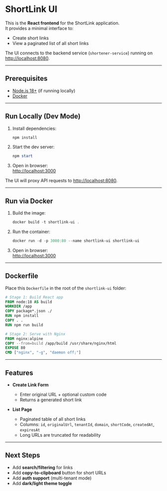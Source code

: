 # ShortLink UI

This is the **React frontend** for the ShortLink application.  
It provides a minimal interface to:

- Create short links
- View a paginated list of all short links

The UI connects to the backend service (`shortener-service`) running on [http://localhost:8080](http://localhost:8080).

---

## Prerequisites

- [Node.js 18+](https://nodejs.org/) (if running locally)
- [Docker](https://www.docker.com/products/docker-desktop)

---

## Run Locally (Dev Mode)

1. Install dependencies:
   ```powershell
   npm install
   ```

2. Start the dev server:
   ```powershell
   npm start
   ```

3. Open in browser:  
   [http://localhost:3000](http://localhost:3000)

The UI will proxy API requests to [http://localhost:8080](http://localhost:8080).

---

## Run via Docker

1. Build the image:
   ```powershell
   docker build -t shortlink-ui .
   ```

2. Run the container:
   ```powershell
   docker run -d -p 3000:80 --name shortlink-ui shortlink-ui
   ```

3. Open in browser:  
   [http://localhost:3000](http://localhost:3000)

---

## Dockerfile

Place this `Dockerfile` in the root of the `shortlink-ui` folder:

```dockerfile
# Stage 1: Build React app
FROM node:18 AS build
WORKDIR /app
COPY package*.json ./
RUN npm install
COPY . .
RUN npm run build

# Stage 2: Serve with Nginx
FROM nginx:alpine
COPY --from=build /app/build /usr/share/nginx/html
EXPOSE 80
CMD ["nginx", "-g", "daemon off;"]
```

---

## Features

- **Create Link Form**
    - Enter original URL + optional custom code
    - Returns a generated short link

- **List Page**
    - Paginated table of all short links
    - Columns: `id`, `originalUrl`, `tenantId`, `domain`, `shortCode`, `createdAt`, `expiresAt`
    - Long URLs are truncated for readability

---

## Next Steps

- Add **search/filtering** for links
- Add **copy-to-clipboard** button for short URLs
- Add **auth support** (multi-tenant mode)
- Add **dark/light theme toggle**
